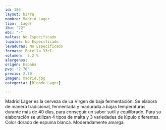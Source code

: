 ```yaml
---
id: 186
layout: birra
nombre: Madrid Lager
tipo:  Lager
ibu: "22"
ebc: "-"
maltas: No Especificado
lupulos: No Especificado
levaduras: No Especificado
formato: Botella 33cl.
volumen:  5.2 %
alergenos: 
origen: España
pvp: "2.70"
precio: 2.70
imagen: madrid.jpg
categoria: [Blonde_Lager]

---
```

Madrid Lager es la cerveza de La Virgen de baja fermentación. Se elabora de manera tradicional, fermentada y madurada a bajas temperaturas durante más de 40 días, para conseguir un sabor sutil y equilibrado. Para su elaboración se utilizan 4 tipos de malta y 3 variedades de lúpulo diferentes. Color dorado de espuma blanca. Moderadamente amarga.